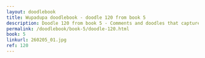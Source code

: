 ```yaml
---
layout: doodlebook
title: Wupadupa doodlebook - doodle 120 from book 5
description: Doodle 120 from book 5 - Comments and doodles that capture the essence of this event  
permalink: /doodlebook/book-5/doodle-120.html
book: 5
linkurl: 260205_01.jpg
ref: 120
---	  
```

																																																																							